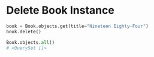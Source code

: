 # Delete Book Instance

```python
book = Book.objects.get(title="Nineteen Eighty-Four")
book.delete()

Book.objects.all()
# <QuerySet []>
